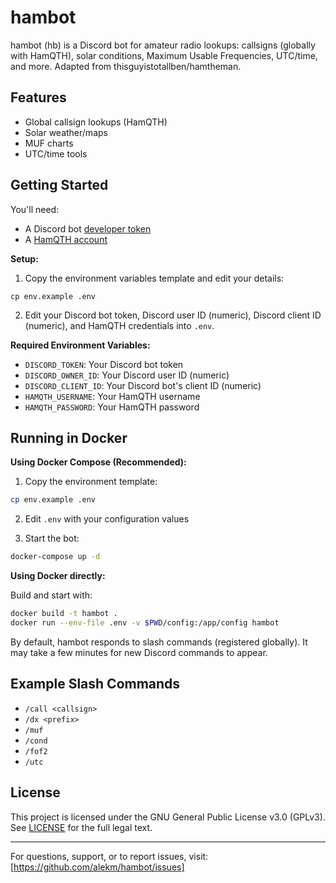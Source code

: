 # hambot

hambot (hb) is a Discord bot for amateur radio lookups: callsigns (globally with HamQTH), solar conditions, Maximum Usable Frequencies, UTC/time, and more. Adapted from thisguyistotallben/hamtheman.

## Features
- Global callsign lookups (HamQTH)
- Solar weather/maps
- MUF charts
- UTC/time tools

## Getting Started

You'll need:
- A Discord bot [developer token](https://discordapp.com/developers/applications/)
- A [HamQTH account](https://hamqth.com)

**Setup:**
1. Copy the environment variables template and edit your details:
        
```cp env.example .env```

2. Edit your Discord bot token, Discord user ID (numeric), Discord client ID (numeric), and HamQTH credentials into `.env`.

**Required Environment Variables:**
- `DISCORD_TOKEN`: Your Discord bot token
- `DISCORD_OWNER_ID`: Your Discord user ID (numeric)
- `DISCORD_CLIENT_ID`: Your Discord bot's client ID (numeric)
- `HAMQTH_USERNAME`: Your HamQTH username
- `HAMQTH_PASSWORD`: Your HamQTH password

## Running in Docker

**Using Docker Compose (Recommended):**

1. Copy the environment template:
```bash
cp env.example .env
```

2. Edit `.env` with your configuration values

3. Start the bot:
```bash
docker-compose up -d
```

**Using Docker directly:**

Build and start with:

```bash
docker build -t hambot .
docker run --env-file .env -v $PWD/config:/app/config hambot
```

By default, hambot responds to slash commands (registered globally). It may take a few minutes for new Discord commands to appear.

## Example Slash Commands
- `/call <callsign>`
- `/dx <prefix>`
- `/muf`
- `/cond`
- `/fof2`
- `/utc`

## License

This project is licensed under the GNU General Public License v3.0 (GPLv3).  
See [LICENSE](LICENSE) for the full legal text.


---
For questions, support, or to report issues, visit: [https://github.com/alekm/hambot/issues]




